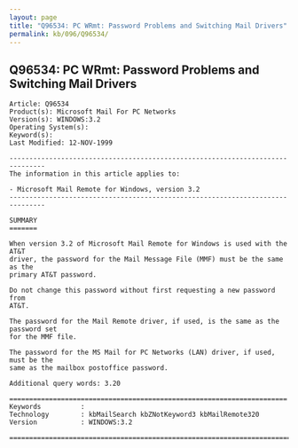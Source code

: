 ```yaml
---
layout: page
title: "Q96534: PC WRmt: Password Problems and Switching Mail Drivers"
permalink: kb/096/Q96534/
---
```


## Q96534: PC WRmt: Password Problems and Switching Mail Drivers

	Article: Q96534
	Product(s): Microsoft Mail For PC Networks
	Version(s): WINDOWS:3.2
	Operating System(s): 
	Keyword(s): 
	Last Modified: 12-NOV-1999
	
	-------------------------------------------------------------------------------
	The information in this article applies to:
	
	- Microsoft Mail Remote for Windows, version 3.2 
	-------------------------------------------------------------------------------
	
	SUMMARY
	=======
	
	When version 3.2 of Microsoft Mail Remote for Windows is used with the AT&T
	driver, the password for the Mail Message File (MMF) must be the same as the
	primary AT&T password.
	
	Do not change this password without first requesting a new password from
	AT&T.
	
	The password for the Mail Remote driver, if used, is the same as the password set
	for the MMF file.
	
	The password for the MS Mail for PC Networks (LAN) driver, if used, must be the
	same as the mailbox postoffice password.
	
	Additional query words: 3.20
	
	======================================================================
	Keywords          :  
	Technology        : kbMailSearch kbZNotKeyword3 kbMailRemote320
	Version           : WINDOWS:3.2
	
	=============================================================================
	
